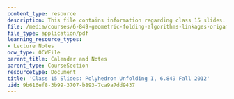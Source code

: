 ```yaml
---
content_type: resource
description: This file contains information regarding class 15 slides.
file: /media/courses/6-849-geometric-folding-algorithms-linkages-origami-polyhedra-fall-2012/9b616ef83b993707b8937ca9a7dd9437_MIT6_849F12_slidesC15.pdf
file_type: application/pdf
learning_resource_types:
- Lecture Notes
ocw_type: OCWFile
parent_title: Calendar and Notes
parent_type: CourseSection
resourcetype: Document
title: 'Class 15 Slides: Polyhedron Unfolding I, 6.849 Fall 2012'
uid: 9b616ef8-3b99-3707-b893-7ca9a7dd9437
---
```

